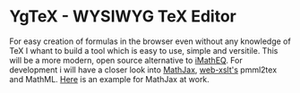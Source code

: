 # YgTeX - WYSIWYG TeX Editor

For easy creation of formulas in the browser even without any knowledge of TeX I whant to build a tool which is easy to use, simple and versitile. This will be a more modern, open source alternative to [iMathEQ](http://www.imatheq.com). For development i will have a closer look into [MathJax](https://github.com/mathjax/MathJax), [web-xslt's](https://github.com/davidcarlisle/web-xslt) pmml2tex and MathML. [Here](https://www.tuhh.de/MathJax/test/sample-dynamic.html) is an example for MathJax at work.